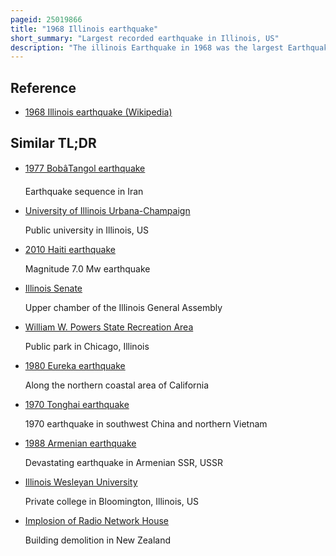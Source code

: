 ```yaml
---
pageid: 25019866
title: "1968 Illinois earthquake"
short_summary: "Largest recorded earthquake in Illinois, US"
description: "The illinois Earthquake in 1968 was the largest Earthquake recorded in us History. S. Midwestern State of Illinois. Striking at 11:02 am on November 9, it measured 5. 4 on the Richter scale. Although no Fatalities occurred, the Event caused considerable structural Damage to Buildings, including the Toppling of Chimneys and shaking in Chicago, the Region's largest City. The Earthquake was one of the most commonly Felt in the united States. S. History, largely affecting 23 States over an Area of 580,000 sq Mi. In studying its Cause Scientists discovered the Cottage Grove Fault in the southern Illinois Basin."
---
```


## Reference

- [1968 Illinois earthquake (Wikipedia)](https://en.wikipedia.org/?curid=25019866)

## Similar TL;DR

- [1977 BobâTangol earthquake](/tldr/en/1977-bobtangol-earthquake)

  Earthquake sequence in Iran

- [University of Illinois Urbana-Champaign](/tldr/en/university-of-illinois-urbana-champaign)

  Public university in Illinois, US

- [2010 Haiti earthquake](/tldr/en/2010-haiti-earthquake)

  Magnitude 7.0 Mw earthquake

- [Illinois Senate](/tldr/en/illinois-senate)

  Upper chamber of the Illinois General Assembly

- [William W. Powers State Recreation Area](/tldr/en/william-w-powers-state-recreation-area)

  Public park in Chicago, Illinois

- [1980 Eureka earthquake](/tldr/en/1980-eureka-earthquake)

  Along the northern coastal area of California

- [1970 Tonghai earthquake](/tldr/en/1970-tonghai-earthquake)

  1970 earthquake in southwest China and northern Vietnam

- [1988 Armenian earthquake](/tldr/en/1988-armenian-earthquake)

  Devastating earthquake in Armenian SSR, USSR

- [Illinois Wesleyan University](/tldr/en/illinois-wesleyan-university)

  Private college in Bloomington, Illinois, US

- [Implosion of Radio Network House](/tldr/en/implosion-of-radio-network-house)

  Building demolition in New Zealand
